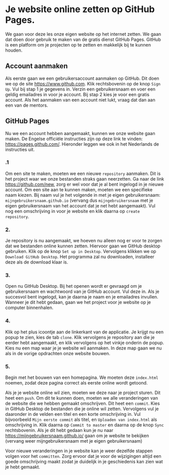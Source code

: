# Je website online zetten op GitHub Pages.

We gaan voor deze les onze eigen website op het internet zetten. We gaan dat doen door gebruik te maken van de gratis dienst GitHub Pages.
GitHub is een platform om je projecten op te zetten en makkelijk bij te kunnen houden.

## Account aanmaken

Als eerste gaan we een gebruikersaccount aanmaken op GitHub. Dit doen we op de site https://www.github.com. Klik rechtsbovenin op de knop `Sign Up`. Vul bij stap 1 je gegevens in. Verzin een gebruikersnaam en voer een geldig emailadres in voor je account. Bij stap 2 kies je voor een gratis account. Als het aanmaken van een account niet lukt, vraag dat dan aan een van de mentors.

##  GitHub Pages

Nu we een account hebben aangemaakt, kunnen we onze website gaan maken. De Engelse officiële instructies zijn op deze link te vinden: https://pages.github.com/. Hieronder leggen we ook in het Nederlands de instructies uit.

### .1

Om een site te maken, moeten we een nieuwe `repository` aanmaken. Dit is het project waar we onze bestanden straks gaan neerzetten. Ga naar de link https://github.com/new, zorg er wel voor dat je al bent ingelogd in je nieuwe account.
Om een site aan te kunnen maken, moeten we een specifieke naam kiezen. Bij naam vul je het volgende in met je eigen gebruikersnaam: `mijngebruikersnaam.github.io` (vervang dus `mijngebruikersnaam` met je eigen gebruikersnaam van het account dat je net hebt aangemaakt). Vul nog een omschrijving in voor je website en klik daarna op `create repository`.

### 2.
Je repository is nu aangemaakt, we hoeven nu alleen nog er voor te zorgen dat we bestanden online kunnen zetten. Hiervoor gaan we GitHub desktop gebruiken. Klik op de knop `Set up in Desktop`. Vervolgens klikken we op `Download GitHub Desktop`. Het programma zal nu downloaden, installeer deze als de download klaar is.

### 3.
Open nu GitHub Desktop. Bij het openen wordt er gevraagd om je gebruikersnaam en wachtwoord van je GitHub account. Vul deze in. Als je succesvol bent ingelogd, kan je daarna je naam en je emailadres invullen.
Wanneer je dit hebt gedaan, gaan we het project voor je website op je computer binnenhalen.

### 4.
Klik op het plus icoontje aan de linkerkant van de applicatie. Je krijgt nu een popup te zien, kies de tab `clone`. Klik vervolgens je repository aan die je eerder hebt aangemaakt, en klik vervolgens op het vinkje onderin de popup. Kies nu een map waar je je website wil aanmaken. In deze map gaan we nu als in de vorige opdrachten onze website bouwen.

### 5.
Begin met het bouwen van een homepagina. We moeten deze `index.html` noemen, zodat deze pagina correct als eerste online wordt getoond.

Als je je website online wil zien, moeten we deze naar je project sturen. Dit heet een `push`. Om dit te kunnen doen, moeten we alle veranderingen van de website die we hebben gemaakt omschrijven. Dit heet een `commit`. Kies in GitHub Desktop de bestanden die je online wil zetten. Vervolgens vul je daaronder in de velden een titel en een korte omschrijving in. Vul bijvoorbeeld `Mijn eerste commit` als titel, en `Uploaden van index.html` als omschrijving in.
Klik daarna op `Commit to master` en daarna op de knop `Sync` rechtsbovenin.
Als je dit hebt gedaan kun je nu naar https://mijngebruikersnaam.github.io/ gaan om je website te bekijken (vervang weer mijngebruikersnaam met je eigen gebruikersnaam)

Voor nieuwe veranderingen in je website kan je weer dezelfde stappen volgen voor het `committen`. Zorg ervoor dat je voor de wijzigingen altijd een goede omschrijving maakt zodat je duidelijk in je geschiedenis kan zien wat je hebt gemaakt.
